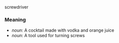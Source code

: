 screwdriver
### Meaning
+ _noun_: A cocktail made with vodka and orange juice
+ _noun_: A tool used for turning screws
